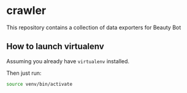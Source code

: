 # crawler
This repository contains a collection of data exporters for Beauty Bot

## How to launch virtualenv

Assuming you already have `virtualenv` installed.

Then just run:

```bash
source venv/bin/activate
```

